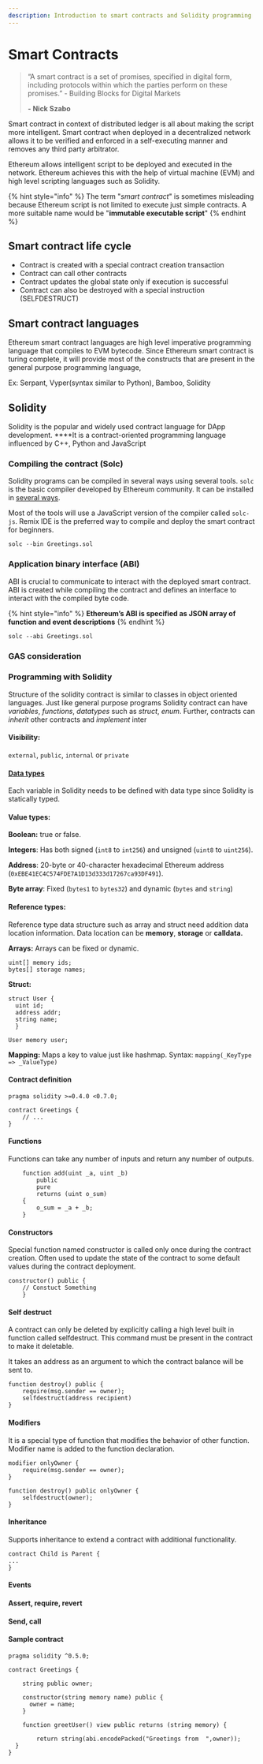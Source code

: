 ```yaml
---
description: Introduction to smart contracts and Solidity programming
---
```


# Smart Contracts

> “A smart contract is a set of promises, specified in digital form, including protocols within which the parties perform on these promises.” - Building Blocks for Digital Markets
>
>  **- Nick Szabo**

Smart contract in context of distributed ledger is all about making the script more intelligent. Smart contract when deployed in a decentralized network  allows it to be verified and enforced in a self-executing manner and removes any third party arbitrator.

Ethereum allows intelligent script to be deployed and executed in the network. Ethereum achieves this with the help of virtual machine \(EVM\) and high level scripting languages such as Solidity.

{% hint style="info" %}
The term "_smart contract_" is sometimes misleading because Ethereum script is not limited to execute just simple contracts. A more suitable name would be "**immutable executable script**"
{% endhint %}

## Smart contract life cycle

* Contract is created with a special contract creation transaction
* Contract can call other contracts
* Contract updates the global state only if execution is successful
* Contract can also be destroyed with a special instruction \(SELFDESTRUCT\)

## Smart contract languages

Ethereum smart contract languages are high level imperative programming language that compiles to EVM bytecode. Since Ethereum smart contract is turing complete, it will provide most of the constructs that are present in the general purpose programming language,

Ex: Serpant, Vyper\(syntax similar to Python\), Bamboo, Solidity 

## Solidity

Solidity is the popular and widely used contract language for DApp development. ****It is a contract-oriented programming language influenced by C++, Python and JavaScript

### Compiling the contract \(Solc\)

Solidity programs can be compiled in several ways using several tools. `solc` is the basic compiler developed by Ethereum community. It can be installed in [several ways](https://solidity.readthedocs.io/en/v0.5.11/installing-solidity.html).

Most of the tools will use a JavaScript version of the compiler called `solc-js`. Remix IDE is the preferred way to compile and deploy the smart contract for beginners.

```text
solc --bin Greetings.sol
```

### Application binary interface \(ABI\)

ABI is crucial to communicate to interact with the deployed smart contract. ABI is created while compiling the contract and defines an interface to interact with the compiled byte code.

{% hint style="info" %}
**Ethereum’s ABI is specified as JSON array of function and event descriptions**
{% endhint %}

```text
solc --abi Greetings.sol
```



### GAS consideration

### Programming with Solidity

Structure of the solidity contract is similar to classes in object oriented languages. Just like general purpose programs Solidity contract can have _variables_, _functions_, _datatypes_ such as _struct_, _enum_. Further, contracts can _inherit_ other contracts and _implement_ inter

#### Visibility: 

`external`, `public`, `internal` or `private`

#### [Data types](https://solidity.readthedocs.io/en/v0.5.11/types.html)

Each variable in Solidity needs to be defined with data type since Solidity is statically typed.

#### Value types:

**Boolean:**  true or false.

**Integers**: Has both signed \(`int8` to `int256`\) and unsigned \(`uint8` to `uint256`\).

**Address**: 20-byte or 40-character hexadecimal Ethereum address \(`0xEBE41EC4C574FDE7A1D13d333d17267ca93DF491`\).

**Byte array**: Fixed \(`bytes1` to `bytes32`\) and dynamic \(`bytes` and `string`\)

#### Reference types:

Reference type data structure such as array and struct need addition data location information. Data location can be **memory**, **storage** or **calldata.**

**Arrays:** Arrays can be fixed or dynamic. 

```text
uint[] memory ids;
bytes[] storage names;

```

**Struct:** 

```text
struct User {
  uint id;
  address addr;
  string name;
  }
  
User memory user;

```



**Mapping:**  Maps a key to value just like hashmap. Syntax: `mapping(_KeyType => _ValueType)`



#### Contract definition

```text
pragma solidity >=0.4.0 <0.7.0;

contract Greetings {
    // ...
}
```

#### Functions

Functions can take any number of inputs and return any number of outputs.

```text
    function add(uint _a, uint _b)
        public
        pure
        returns (uint o_sum)
    {
        o_sum = _a + _b;
    }

```



#### Constructors

Special function named constructor is called only once during the contract creation. Often used to update the state of the contract to some default values during the contract deployment.

```text
constructor() public {
    // Constuct Something
    }
```

#### Self destruct 

A contract can only be deleted by explicitly calling a high level built in function called selfdestruct. This command must be present in the contract to make it deletable.

 It takes an address as an argument to which the contract balance will be sent to.

```text
function destroy() public {
    require(msg.sender == owner);
    selfdestruct(address recipient) 
}
```

#### Modifiers

It is a special type of function that modifies the behavior of other function. Modifier name is added to the function declaration.

```text
modifier onlyOwner {
    require(msg.sender == owner);
}

function destroy() public onlyOwner {
    selfdestruct(owner);
}
```

####  Inheritance

Supports inheritance to extend a contract with additional functionality.

```text
contract Child is Parent {
...
}
```

####  Events

#### Assert, require, revert

#### Send, call

#### Sample contract

```text
pragma solidity ^0.5.0;

contract Greetings {
    
    string public owner;

    constructor(string memory name) public {
      owner = name;
    }
    
    function greetUser() view public returns (string memory) {

        return string(abi.encodePacked("Greetings from  ",owner));
  }
}
```


